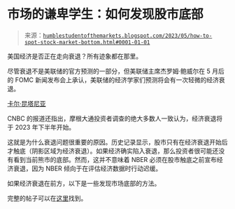 <!--yml

类别：未分类

日期：2024-05-18 01:30:11

-->

# 市场的谦卑学生：如何发现股市底部

> 来源：[`humblestudentofthemarkets.blogspot.com/2023/05/how-to-spot-stock-market-bottom.html#0001-01-01`](https://humblestudentofthemarkets.blogspot.com/2023/05/how-to-spot-stock-market-bottom.html#0001-01-01)

美国经济是否正在走向衰退？所有迹象都在那里。

尽管衰退不是美联储的官方预测的一部分，但美联储主席杰罗姆·鲍威尔在 5 月后的 FOMC 新闻发布会上承认，美联储的经济学家们预测将会有一次轻微的经济衰退。

[卡尔·昆塔尼亚](https://twitter.com/carlquintanilla/status/1648017170641592332)

CNBC 的报道还指出，摩根大通投资者调查的绝大多数人一致认为，经济衰退将于 2023 年下半年开始。

这就是为什么衰退问题很重要的原因。历史记录显示，股市只有在经济衰退开始后才触底（阴影区域为经济衰退）。如果经济确实陷入衰退，那么投资者很可能还没有看到当前熊市的底部。然而，这并不意味着 NBER 必须在股市触底之前宣布经济衰退，因为 NBER 倾向于在评估经济数据时行动迟缓。

如果经济衰退在前方，以下是一些发现市场底部的方法。

完整的帖子可以在[这里](https://humblestudentofthemarkets.com/2023/05/06/how-to-spot-the-stock-market-bottom/)找到。
